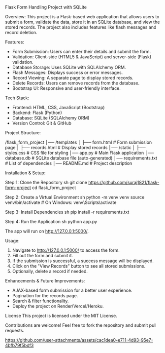 Flask Form Handling Project with SQLite

Overview:
This project is a Flask-based web application that allows users to submit a form, validate the data, store it in an SQLite database, and view the stored records. The project also includes features like flash messages and record deletion.

Features:
- Form Submission: Users can enter their details and submit the form.
- Validation: Client-side (HTML5 & JavaScript) and server-side (Flask) validation.
- Database Storage: Uses SQLite with SQLAlchemy ORM.
- Flash Messages: Displays success or error messages.
- Record Viewing: A separate page to display stored records.
- Delete Records: Users can remove records from the database.
- Bootstrap UI: Responsive and user-friendly interface.

Tech Stack:
- Frontend: HTML, CSS, JavaScript (Bootstrap)
- Backend: Flask (Python)
- Database: SQLite (SQLAlchemy ORM)
- Version Control: Git & GitHub

Project Structure:

/flask_form_project
│── /templates
│   ├── form.html          # Form submission page
│   ├── records.html       # Display stored records
│── /static
│   ├── styles.css         # CSS file for styling
│── app.py                 # Main Flask application
│── database.db            # SQLite database file (auto-generated)
│── requirements.txt       # List of dependencies
│── README.md              # Project description


Installation & Setup:

Step 1: Clone the Repository
    sh
git clone https://github.com/suraj1821/flask-form-project
cd flask_form_project


Step 2: Create a Virtual Environment
    sh
python -m venv venv
source venv/bin/activate  # On Windows: venv\Scripts\activate


 Step 3: Install Dependencies
    sh
pip install -r requirements.txt


 Step 4: Run the Application
    sh
python app.py

The app will run on http://127.0.0.1:5000/.

Usage:
1. Navigate to http://127.0.0.1:5000/ to access the form.
2. Fill out the form and submit it.
3. If the submission is successful, a success message will be displayed.
4. Click on the "View Records" button to see all stored submissions.
5. Optionally, delete a record if needed.

Enhancements & Future Improvements:
-  AJAX-based form submission for a better user experience.
-  Pagination for the records page.
-  Search & filter functionality.
-  Deploy the project on Render/Vercel/Heroku.

License
This project is licensed under the MIT License.


Contributions are welcome! Feel free to fork the repository and submit pull requests.

https://github.com/user-attachments/assets/cac1dea0-e711-4d93-95e7-4bfb79f5bdf3
